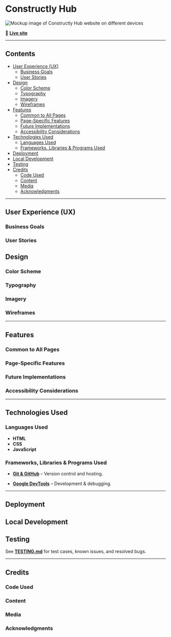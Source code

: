 # Constructly Hub

![Mockup image of Constructly Hub website on different devices]()

🔗 [**Live site**]()

---

## Contents

- [User Experience (UX)](#user-experience-ux)
  - [Business Goals](#business-goals)
  - [User Stories](#user-stories)
- [Design](#design)
  - [Color Scheme](#color-scheme)
  - [Typography](#typography)
  - [Imagery](#imagery)
  - [Wireframes](#wireframes)
- [Features](#features)
  - [Common to All Pages](#common-to-all-pages)
  - [Page-Specific Features](#page-specific-features)
  - [Future Implementations](#future-implementations)
  - [Accessibility Considerations](#accessibility-considerations)
- [Technologies Used](#technologies-used)
  - [Languages Used](#languages-used)
  - [Frameworks, Libraries & Programs Used](#frameworks-libraries--programs-used)
- [Deployment](#deployment)
- [Local Development](#local-development)
- [Testing](#testing)
- [Credits](#credits)
  - [Code Used](#code-used)
  - [Content](#content)
  - [Media](#media)
  - [Acknowledgments](#acknowledgments)

---

## User Experience (UX)

### Business Goals

### User Stories

## Design

### Color Scheme

### Typography

### Imagery

### Wireframes

---

## Features

### Common to All Pages

### Page-Specific Features

<!-- **404 Page** -->
<!-- **401 Page** -->
<!-- **503 Page** -->

### Future Implementations

### Accessibility Considerations

<!-- - Semantic HTML: Meaningful HTML tags are used to ensure proper document structure for assistive technologies. -->
<!-- - Descriptive Alt Attributes: All images include descriptive alt attributes for screen reader users. -->
<!-- - Radio buttons are wrapped in fieldset with legend name. -->
<!-- - Color Contrast: Colors were selected to ensure sufficient contrast for readability. -->

---

## Technologies Used

### Languages Used

- **HTML**
- **CSS**
- **JavaScript**

### Frameworks, Libraries & Programs Used

- **[Git & GitHub](https://github.com/)** – Version control and hosting.
<!-- - **[Google Fonts](https://fonts.google.com/)** – Typography. -->
- **[Google DevTools](https://developer.chrome.com/docs/devtools/)** – Development & debugging.
<!-- - **[Font Awesome](https://fontawesome.com/)** – Icons via CDN. -->
<!-- - **[FreeConvert](https://www.freeconvert.com/)** – Video compression. -->
<!-- - **[Favicon.io](https://favicon.io/)** – Favicon generation. -->
<!-- - **[TinyPNG](https://tinypng.com/)** – Image optimization. -->
<!-- - **[Polypane](https://polypane.app/)** – Responsive device previews. -->
<!-- - **[Autoprefixer](https://autoprefixer.github.io/)** – Vendor prefixes for CSS. -->
<!-- - **[ColorSpace](https://mycolor.space/)** – Palette generation. -->
<!-- - **[HTML Validator](https://validator.w3.org/)** – Markup Validation Service. -->
<!-- - **[CSS Validator](https://jigsaw.w3.org/css-validator/)** – CSS Validation Service. -->
<!-- - **[WAVE](https://wave.webaim.org/)** – Web Accessibility Evaluation Tools. -->
<!-- - **[JSLint](https://www.jslint.com/)** – JavaScript validation. -->
<!-- - **[JSHint](https://jshint.com/)** – JavaScript validation. -->
<!-- - **[Custom JS Lint API](https://luckyfrappe.github.io/jsapi/)** – JavaScript validation. -->
<!-- - **[ChatGPT (OpenAI)](https://chat.openai.com/)** & **[Gemini (Google)](https://gemini.google.com/)** – Used for generating service descriptions, debugging support, exploring different approaches, and clarifying code concepts during development. -->

---

## Deployment

## Local Development

## Testing

See **[TESTING.md](TESTING.md)** for test cases, known issues, and resolved bugs.

---

## Credits

### Code Used

### Content

### Media

### Acknowledgments
